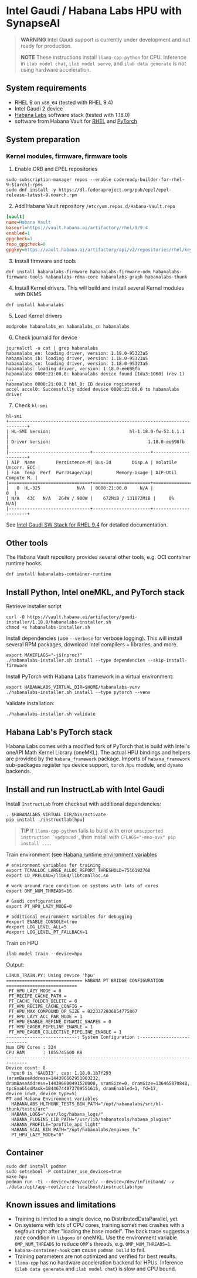 # Intel Gaudi / Habana Labs HPU with SynapseAI

> **WARNING** Intel Gaudi support is currently under development and not ready for production.
>
> **NOTE** These instructions install `llama-cpp-python` for CPU. Inference in `ilab model chat`, `ilab model serve`, and `ilab data generate` is not using hardware acceleration.

## System requirements

- RHEL 9 on `x86_64` (tested with RHEL 9.4)
- Intel Gaudi 2 device
- [Habana Labs](https://docs.habana.ai/en/latest/index.html) software stack (tested with 1.18.0)
- software from Habana Vault for [RHEL](https://vault.habana.ai/ui/native/rhel) and [PyTorch](https://vault.habana.ai/ui/native/gaudi-pt-modules)

## System preparation

### Kernel modules, firmware, firmware tools

1. Enable CRB and EPEL repositories

```shell
sudo subscription-manager repos --enable codeready-builder-for-rhel-9-$(arch)-rpms
sudo dnf install -y https://dl.fedoraproject.org/pub/epel/epel-release-latest-9.noarch.rpm
```

2. Add Habana Vault repository `/etc/yum.repos.d/Habana-Vault.repo`

```ini
[vault]
name=Habana Vault
baseurl=https://vault.habana.ai/artifactory/rhel/9/9.4
enabled=1
gpgcheck=1
repo_gpgcheck=0
gpgkey=https://vault.habana.ai/artifactory/api/v2/repositories/rhel/keyPairs/primary/public
```

3. Install firmware and tools

```shell
dnf install habanalabs-firmware habanalabs-firmware-odm habanalabs-firmware-tools habanalabs-rdma-core habanalabs-graph habanalabs-thunk
```

4. Install Kernel drivers. This will build and install several Kernel modules with DKMS

```shell
dnf install habanalabs
```

5. Load Kernel drivers

```shell
modprobe habanalabs_en habanalabs_cn habanalabs
```

6. Check journald for device

```shell
journalctl -o cat | grep habanalabs
habanalabs_en: loading driver, version: 1.18.0-95323a5
habanalabs_ib: loading driver, version: 1.18.0-95323a5
habanalabs_cn: loading driver, version: 1.18.0-95323a5
habanalabs: loading driver, version: 1.18.0-ee698fb
habanalabs 0000:21:00.0: habanalabs device found [1da3:1060] (rev 1)
...
habanalabs 0000:21:00.0 hbl_0: IB device registered
accel accel0: Successfully added device 0000:21:00.0 to habanalabs driver
```

7. Check `hl-smi`

````shell
hl-smi
+-----------------------------------------------------------------------------+
| HL-SMI Version:                              hl-1.18.0-fw-53.1.1.1          |
| Driver Version:                                     1.18.0-ee698fb          |
|-------------------------------+----------------------+----------------------+
| AIP  Name        Persistence-M| Bus-Id        Disp.A | Volatile Uncorr. ECC |
| Fan  Temp  Perf  Pwr:Usage/Cap|         Memory-Usage | AIP-Util  Compute M. |
|===============================+======================+======================|
|   0  HL-325              N/A  | 0000:21:00.0     N/A |                   0  |
| N/A   43C   N/A   264W / 900W |    672MiB / 131072MiB |     0%           N/A|
|-------------------------------+----------------------+----------------------+
````

See [Intel Gaudi SW Stack for RHEL 9.4](https://docs.habana.ai/en/latest/shared/Install_Driver_and_Firmware.html)
for detailed documentation.

## Other tools

The Habana Vault repository provides several other tools, e.g. OCI container runtime hooks.

```shell
dnf install habanalabs-container-runtime
```

## Install Python, Intel oneMKL, and PyTorch stack

Retrieve installer script

```shell
curl -O https://vault.habana.ai/artifactory/gaudi-installer/1.18.0/habanalabs-installer.sh
chmod +x habanalabs-installer.sh
```

Install dependencies (use `--verbose` for verbose logging). This will install several RPM packages, download Intel compilers + libraries, and more.

```shell
export MAKEFLAGS="-j$(nproc)"
./habanalabs-installer.sh install --type dependencies --skip-install-firmware
```

Install PyTorch with Habana Labs framework in a virtual environment:

```shell
export HABANALABS_VIRTUAL_DIR=$HOME/habanalabs-venv
./habanalabs-installer.sh install --type pytorch --venv
```

Validate installation:

```shell
./habanalabs-installer.sh validate
```

## Habana Lab's PyTorch stack

Habana Labs comes with a modified fork of PyTorch that is build with Intel's oneAPI Math Kernel Library (oneMKL). The actual HPU bindings and helpers are provided by the `habana_framework` package. Imports of `habana_framework` sub-packages register `hpu` device support, `torch.hpu` module, and `dynamo` backends.

## Install and run InstructLab with Intel Gaudi

Install `InstructLab` from checkout with additional dependencies:

```shell
. $HABANALABS_VIRTUAL_DIR/bin/activate
pip install ./instructlab[hpu]
```

> **TIP** If `llama-cpp-python` fails to build with error ``unsupported instruction `vpdpbusd'``, then install with `CFLAGS="-mno-avx" pip install ...`.

Train environment (see [Habana runtime environment variables](https://docs.habana.ai/en/latest/PyTorch/Reference/Runtime_Flags.html)

```shell
# environment variables for training
export TCMALLOC_LARGE_ALLOC_REPORT_THRESHOLD=7516192768
export LD_PRELOAD=/lib64/libtcmalloc.so

# work around race condition on systems with lots of cores
export OMP_NUM_THREADS=16

# Gaudi configuration
export PT_HPU_LAZY_MODE=0

# additional environment variables for debugging
#export ENABLE_CONSOLE=true
#export LOG_LEVEL_ALL=5
#export LOG_LEVEL_PT_FALLBACK=1
```

Train on HPU

```shell
ilab model train --device=hpu
```

Output:

```shell-session
LINUX_TRAIN.PY: Using device 'hpu'
============================= HABANA PT BRIDGE CONFIGURATION ===========================
 PT_HPU_LAZY_MODE = 0
 PT_RECIPE_CACHE_PATH =
 PT_CACHE_FOLDER_DELETE = 0
 PT_HPU_RECIPE_CACHE_CONFIG = 
 PT_HPU_MAX_COMPOUND_OP_SIZE = 9223372036854775807
 PT_HPU_LAZY_ACC_PAR_MODE = 1
 PT_HPU_ENABLE_REFINE_DYNAMIC_SHAPES = 0
 PT_HPU_EAGER_PIPELINE_ENABLE = 1
 PT_HPU_EAGER_COLLECTIVE_PIPELINE_ENABLE = 1
---------------------------: System Configuration :---------------------------
Num CPU Cores : 224
CPU RAM       : 1055745600 KB
------------------------------------------------------------------------------
Device count: 8
  hpu:0 is 'GAUDI3', cap: 1.18.0.1b7f293 (sramBaseAddress=144396662951903232, dramBaseAddress=144396800491520000, sramSize=0, dramSize=136465870848, tpcEnabledMask=18446744073709551615, dramEnabled=1, fd=17, device_id=0, device_type=5)
PT and Habana Environment variables
  HABANALABS_HLTHUNK_TESTS_BIN_PATH="/opt/habanalabs/src/hl-thunk/tests/arc"
  HABANA_LOGS="/var/log/habana_logs/"
  HABANA_PLUGINS_LIB_PATH="/usr/lib/habanatools/habana_plugins"
  HABANA_PROFILE="profile_api_light"
  HABANA_SCAL_BIN_PATH="/opt/habanalabs/engines_fw"
  PT_HPU_LAZY_MODE="0"
```

## Container

```shell
sudo dnf install podman
sudo setsebool -P container_use_devices=true
make hpu
podman run -ti --device=/dev/accel/ --device=/dev/infiniband/ -v ./data:/opt/app-root/src:z localhost/instructlab:hpu
```

## Known issues and limitations

- Training is limited to a single device, no DistributedDataParallel, yet.
- On systems with lots of CPU cores, training sometimes crashes with a segfault right after "loading the base model". The back trace suggests a race condition in `libgomp` or oneMKL. Use the environment variable `OMP_NUM_THREADS` to reduce `OMP`'s threads, e.g. `OMP_NUM_THREADS=1`.
- `habana-container-hook` can cause `podman build` to fail.
- Training parameters are not optimized and verified for best results.
- `llama-cpp` has no hardware acceleration backend for HPUs. Inference (`ilab data generate` and `ilab model chat`) is slow and CPU bound.
